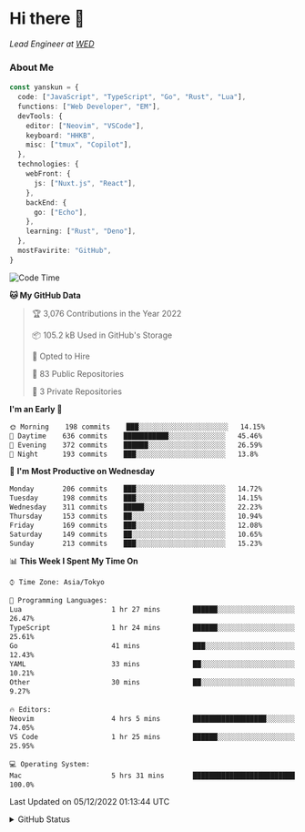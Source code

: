 # Hi there&nbsp;:wave:

_Lead Engineer at [WED](https://github.com/wedinc)_

### About Me

```ts
const yanskun = {
  code: ["JavaScript", "TypeScript", "Go", "Rust", "Lua"],
  functions: ["Web Developer", "EM"],
  devTools: {
    editor: ["Neovim", "VSCode"],
    keyboard: "HHKB",
    misc: ["tmux", "Copilot"],
  },
  technologies: {
    webFront: {
      js: ["Nuxt.js", "React"],
    },
    backEnd: {
      go: ["Echo"],
    },
    learning: ["Rust", "Deno"],
  },
  mostFavirite: "GitHub",
}
```

<!--START_SECTION:waka-->
![Code Time](http://img.shields.io/badge/Code%20Time-5%20hrs%2045%20mins-blue)

**🐱 My GitHub Data** 

> 🏆 3,076 Contributions in the Year 2022
 > 
> 📦 105.2 kB Used in GitHub's Storage 
 > 
> 💼 Opted to Hire
 > 
> 📜 83 Public Repositories 
 > 
> 🔑 3 Private Repositories  
 > 
**I'm an Early 🐤** 

```text
🌞 Morning    198 commits    ███░░░░░░░░░░░░░░░░░░░░░░   14.15% 
🌆 Daytime    636 commits    ███████████░░░░░░░░░░░░░░   45.46% 
🌃 Evening    372 commits    ██████░░░░░░░░░░░░░░░░░░░   26.59% 
🌙 Night      193 commits    ███░░░░░░░░░░░░░░░░░░░░░░   13.8%

```
📅 **I'm Most Productive on Wednesday** 

```text
Monday       206 commits    ███░░░░░░░░░░░░░░░░░░░░░░   14.72% 
Tuesday      198 commits    ███░░░░░░░░░░░░░░░░░░░░░░   14.15% 
Wednesday    311 commits    █████░░░░░░░░░░░░░░░░░░░░   22.23% 
Thursday     153 commits    ██░░░░░░░░░░░░░░░░░░░░░░░   10.94% 
Friday       169 commits    ███░░░░░░░░░░░░░░░░░░░░░░   12.08% 
Saturday     149 commits    ██░░░░░░░░░░░░░░░░░░░░░░░   10.65% 
Sunday       213 commits    ███░░░░░░░░░░░░░░░░░░░░░░   15.23%

```


📊 **This Week I Spent My Time On** 

```text
⌚︎ Time Zone: Asia/Tokyo

💬 Programming Languages: 
Lua                      1 hr 27 mins        ██████░░░░░░░░░░░░░░░░░░░   26.47% 
TypeScript               1 hr 24 mins        ██████░░░░░░░░░░░░░░░░░░░   25.61% 
Go                       41 mins             ███░░░░░░░░░░░░░░░░░░░░░░   12.43% 
YAML                     33 mins             ██░░░░░░░░░░░░░░░░░░░░░░░   10.21% 
Other                    30 mins             ██░░░░░░░░░░░░░░░░░░░░░░░   9.27%

🔥 Editors: 
Neovim                   4 hrs 5 mins        ██████████████████░░░░░░░   74.05% 
VS Code                  1 hr 25 mins        ██████░░░░░░░░░░░░░░░░░░░   25.95%

💻 Operating System: 
Mac                      5 hrs 31 mins       █████████████████████████   100.0%

```


 Last Updated on 05/12/2022 01:13:44 UTC
<!--END_SECTION:waka-->

<details>
<summary>GitHub Status</summary>
<picture>
  <source media="(prefers-color-scheme: dark)" srcset="https://raw.githubusercontent.com/yanskun/yanskun/master/profile-summary-card-output/nord_dark/0-profile-details.svg">
 <img src="https://raw.githubusercontent.com/yanskun/yanskun/master/profile-summary-card-output/default/0-profile-details.svg">
</picture>
<br>
<picture>
  <source media="(prefers-color-scheme: dark)" srcset="https://raw.githubusercontent.com/yanskun/yanskun/master/profile-summary-card-output/nord_dark/1-repos-per-language.svg">
 <img src="https://raw.githubusercontent.com/yanskun/yanskun/master/profile-summary-card-output/default/1-repos-per-language.svg">
</picture>
<picture>
  <source media="(prefers-color-scheme: dark)" srcset="https://raw.githubusercontent.com/yanskun/yanskun/master/profile-summary-card-output/nord_dark/2-most-commit-language.svg">
 <img src="https://raw.githubusercontent.com/yanskun/yanskun/master/profile-summary-card-output/default/2-most-commit-language.svg">
</picture>
<br>
<picture>
  <source media="(prefers-color-scheme: dark)" srcset="https://raw.githubusercontent.com/yanskun/yanskun/master/profile-summary-card-output/nord_dark/3-stats.svg">
 <img src="https://raw.githubusercontent.com/yanskun/yanskun/master/profile-summary-card-output/default/3-stats.svg">
</picture>
<picture>
  <source media="(prefers-color-scheme: dark)" srcset="https://raw.githubusercontent.com/yanskun/yanskun/master/profile-summary-card-output/nord_dark/4-productive-time.svg">
 <img src="https://raw.githubusercontent.com/yanskun/yanskun/master/profile-summary-card-output/default/4-productive-time.svg">
</picture>
</details>
